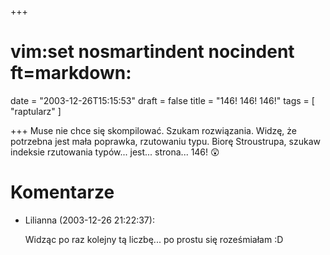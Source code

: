 +++
# vim:set nosmartindent nocindent ft=markdown:
date = "2003-12-26T15:15:53"
draft = false
title = "146! 146! 146!"
tags = [ "raptularz" ]

+++
Muse nie chce się skompilować. Szukam rozwiązania. Widzę, że potrzebna jest
mała poprawka, rzutowaniu typu. Biorę Stroustrupa, szukaw indeksie rzutowania
typów... jest... strona... 146! 😲

# Komentarze

* Lilianna (2003-12-26 21:22:37): <p>Widząc po raz kolejny tą liczbę... po
  prostu się roześmiałam :D</p>
